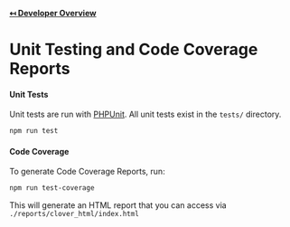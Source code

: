 **[↤ Developer Overview](../README.md)**

Unit Testing and Code Coverage Reports
===

#### Unit Tests

Unit tests are run with [PHPUnit](https://phpunit.de). All unit tests exist in the `tests/` directory.

```bash
npm run test

```

#### Code Coverage

To generate Code Coverage Reports, run:

```bash
npm run test-coverage
```

This will generate an HTML report that you can access via `./reports/clover_html/index.html`